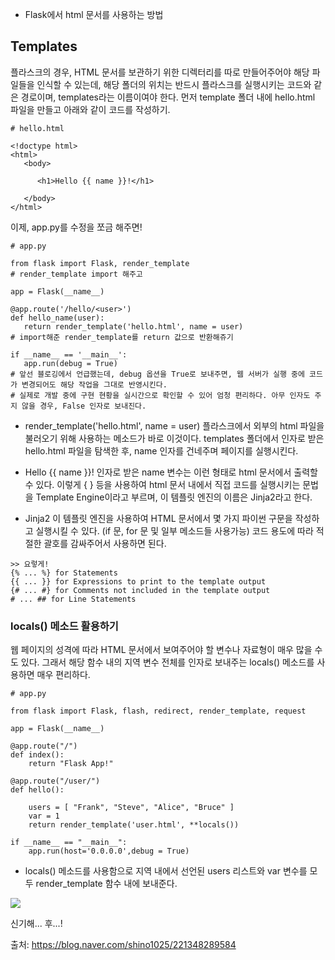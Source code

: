 * Flask에서 html 문서를 사용하는 방법
## Templates
플라스크의 경우, HTML 문서를 보관하기 위한 디렉터리를 따로 만들어주어야 해당 파일들을 인식할 수 있는데, 해당 폴더의 위치는 반드시 플라스크를 실행시키는 코드와 같은 경로이며, templates라는 이름이여야 한다. 먼저 template 폴더 내에 hello.html 파일을 만들고 아래와 같이 코드를 작성하기.
```
# hello.html

<!doctype html>
<html>
   <body>
   
      <h1>Hello {{ name }}!</h1>
      
   </body>
</html>
```
이제, app.py를 수정을 쪼금 해주면!
```
# app.py

from flask import Flask, render_template
# render_template import 해주고

app = Flask(__name__)

@app.route('/hello/<user>')
def hello_name(user):
   return render_template('hello.html', name = user)
# import해준 render_template를 return 값으로 반환해쥬기

if __name__ == '__main__':
   app.run(debug = True)
# 앞선 블로깅에서 언급했는데, debug 옵션을 True로 보내주면, 웹 서버가 실행 중에 코드가 변경되어도 해당 작업을 그대로 반영시킨다. 
# 실제로 개발 중에 구현 현황을 실시간으로 확인할 수 있어 엄청 편리하다. 아무 인자도 주지 않을 경우, False 인자로 보내진다.
```

* render_template('hello.html', name = user)
플라스크에서 외부의 html 파일을 불러오기 위해 사용하는 메소드가 바로 이것이다. templates 폴더에서 인자로 받은 hello.html 파일을 탐색한 후, name 인자를 건네주며 페이지를 실행시킨다.

* Hello {{ name }}!
인자로 받은 name 변수는 이런 형태로 html 문서에서 출력할 수 있다. 이렇게 { } 등을 사용하여 html 문서 내에서 직접 코드를 실행시키는 문법을 Template Engine이라고 부르며, 이 템플릿 엔진의 이름은 Jinja2라고 한다.

* Jinja2
이 템플릿 엔진을 사용하여 HTML 문서에서 몇 가지 파이썬 구문을 작성하고 실행시킬 수 있다. (if 문, for 문 및 일부 메소드들 사용가능) 코드 용도에 따라 적절한 괄호를 감싸주어서 사용하면 된다.
```
>> 요렇게!
{% ... %} for Statements
{{ ... }} for Expressions to print to the template output
{# ... #} for Comments not included in the template output
# ... ## for Line Statements
```
### locals() 메소드 활용하기

웹 페이지의 성격에 따라 HTML 문서에서 보여주어야 할 변수나 자료형이 매우 많을 수도 있다. 그래서 해당 함수 내의 지역 변수 전체를 인자로 보내주는 locals() 메소드를 사용하면 매우 편리하다.
```
# app.py

from flask import Flask, flash, redirect, render_template, request
 
app = Flask(__name__)
 
@app.route("/")
def index():
    return "Flask App!"
 
@app.route("/user/")
def hello():
 
    users = [ "Frank", "Steve", "Alice", "Bruce" ]
    var = 1
    return render_template('user.html', **locals())
 
if __name__ == "__main__":
    app.run(host='0.0.0.0',debug = True)
```
* locals() 메소드를 사용함으로 지역 내에서 선언된 users 리스트와 var 변수를 모두 render_template 함수 내에 보내준다.

![](https://images.velog.io/images/majaeh43/post/411819f5-3a89-43e2-a361-4afaa4f0ea3d/%E1%84%89%E1%85%B3%E1%84%8F%E1%85%B3%E1%84%85%E1%85%B5%E1%86%AB%E1%84%89%E1%85%A3%E1%86%BA%202021-12-08%20%E1%84%8B%E1%85%A9%E1%84%92%E1%85%AE%203.20.06.png)

신기해... 후...!

출처: https://blog.naver.com/shino1025/221348289584
